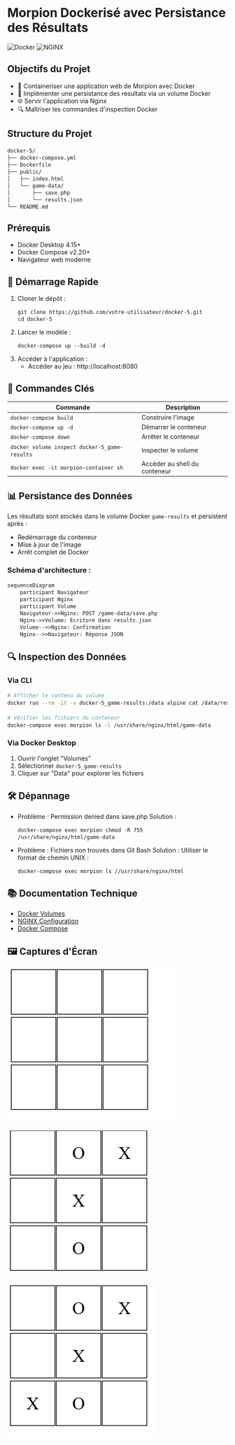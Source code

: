 # Morpion Dockerisé avec Persistance des Résultats

![Docker](https://img.shields.io/badge/docker-%230db7ed.svg?style=for-the-badge&logo=docker&logoColor=white)
![NGINX](https://img.shields.io/badge/nginx-%23009639.svg?style=for-the-badge&logo=nginx&logoColor=white)

## Objectifs du Projet
- 🐳 Containeriser une application web de Morpion avec Docker
- 💾 Implémenter une persistance des résultats via un volume Docker
- 🌐 Servir l'application via Nginx
- 🔍 Maîtriser les commandes d'inspection Docker

## Structure du Projet
```
docker-5/
├── docker-compose.yml
├── Dockerfile
├── public/
│   ├── index.html
│   └── game-data/
│       ├── save.php
│       └── results.json
└── README.md
```

## Prérequis
- Docker Desktop 4.15+
- Docker Compose v2.20+
- Navigateur web moderne

## 🚀 Démarrage Rapide
1. Cloner le dépôt :
   ```
   git clone https://github.com/votre-utilisateur/docker-5.git
   cd docker-5
   ```
2. Lancer le modèle :
   ```
   docker-compose up --build -d
   ```
3. Accéder à l'application :
   - Accéder au jeu : http://localhost:8080

## 🔧 Commandes Clés
| Commande | Description |
|----------|-------------|
| `docker-compose build` | Construire l'image |
| `docker-compose up -d` | Démarrer le conteneur |
| `docker-compose down` | Arrêter le conteneur |
| `docker volume inspect docker-5_game-results` | Inspecter le volume |
| `docker exec -it morpion-container sh` | Accéder au shell du conteneur |

## 📊 Persistance des Données
Les résultats sont stockés dans le volume Docker `game-results` et persistent après :
- Redémarrage du conteneur
- Mise à jour de l'image
- Arrêt complet de Docker

### Schéma d'architecture :
```mermaid
sequenceDiagram
    participant Navigateur
    participant Nginx
    participant Volume
    Navigateur->>Nginx: POST /game-data/save.php
    Nginx->>Volume: Écriture dans results.json
    Volume-->>Nginx: Confirmation
    Nginx-->>Navigateur: Réponse JSON
```

## 🔍 Inspection des Données
### Via CLI
```bash
# Afficher le contenu du volume
docker run --rm -it -v docker-5_game-results:/data alpine cat /data/results.json

# Vérifier les fichiers du conteneur
docker-compose exec morpion ls -l /usr/share/nginx/html/game-data
```

### Via Docker Desktop
1. Ouvrir l'onglet "Volumes"
2. Sélectionner `docker-5_game-results`
3. Cliquer sur "Data" pour explorer les fichiers

## 🛠 Dépannage
- Problème : Permission denied dans save.php
  Solution :
  ```
  docker-compose exec morpion chmod -R 755 /usr/share/nginx/html/game-data
  ```
- Problème : Fichiers non trouvés dans Git Bash
  Solution : Utiliser le format de chemin UNIX :
  ```
  docker-compose exec morpion ls //usr/share/nginx/html
  ```

## 📚 Documentation Technique
- [Docker Volumes](https://docs.docker.com/storage/volumes/)
- [NGINX Configuration](https://nginx.org/en/docs/)
- [Docker Compose](https://docs.docker.com/compose/)
## 🖼 Captures d'Écran

![Interface du Morpion](./public/screenshots/tic.png)  

![Gestion des volumes](./public/screenshots/tac.png)  

![Données persistantes](./public/screenshots/to.png)  

